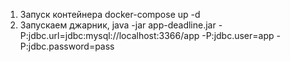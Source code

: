 1. Запуск контейнера docker-compose up -d
2. Запускаем джарник, java -jar app-deadline.jar -P:jdbc.url=jdbc:mysql://localhost:3366/app -P:jdbc.user=app -P:jdbc.password=pass
